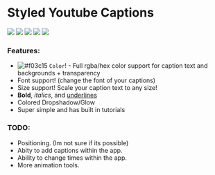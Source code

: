 # Styled Youtube Captions

<img src="https://img.shields.io/github/license/kevinwh0/Styled-Youtube-Captions" />
<img src="https://img.shields.io/github/issues-raw/kevinwh0/Styled-Youtube-Captions" />
<img src="https://img.shields.io/github/contributors/kevinwh0/Styled-Youtube-Captions" />
<img src="https://img.shields.io/github/forks/kevinwh0/Styled-Youtube-Captions?style=social" />
<img src="https://img.shields.io/github/stars/kevinwh0/Styled-Youtube-Captions?style=social" />

### Features:

- ![#f03c15](https://via.placeholder.com/15/f03c15/000000?text=+) `Color`! - Full rgba/hex color support for caption text and backgrounds + transparency
- Font support! (change the font of your captions)
- Size support! Scale your caption text to any size!
- **Bold**, _italics_, and <u>underlines</u>
- Colored Dropshadow/Glow
- Super simple and has built in tutorials

### TODO:

- Positioning. (Im not sure if its possible)
- Abity to add captions within the app.
- Ability to change times within the app.
- More animation tools.
